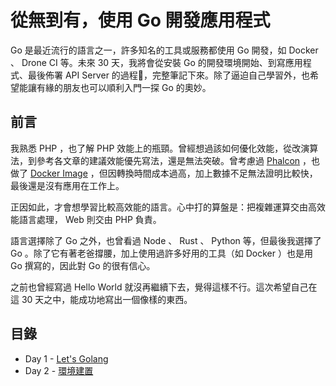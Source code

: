 # 從無到有，使用 Go 開發應用程式

Go 是最近流行的語言之一，許多知名的工具或服務都使用 Go 開發，如 Docker 、 Drone CI 等。未來 30 天，我將會從安裝 Go 的開發環境開始、到寫應用程式、最後佈署 API Server 的過程，完整筆記下來。除了逼迫自己學習外，也希望能讓有緣的朋友也可以順利入門一探 Go 的奧妙。

## 前言

我熟悉 PHP ，也了解 PHP 效能上的瓶頸。曾經想過該如何優化效能，從改演算法，到參考各文章的建議效能優先寫法，還是無法突破。曾考慮過 [Phalcon](https://phalconphp.com) ，也做了 [Docker Image](https://hub.docker.com/r/mileschou/phalcon) ，但因轉換時間成本過高，加上數據不足無法證明比較快，最後還是沒有應用在工作上。

正因如此，才會想學習比較高效能的語言。心中打的算盤是：把複雜運算交由高效能語言處理， Web 則交由 PHP 負責。

語言選擇除了 Go 之外，也曾看過 Node 、 Rust 、 Python 等，但最後我選擇了 Go 。除了它有著老爸撐腰，加上使用過許多好用的工具（如 Docker ）也是用 Go 撰寫的，因此對 Go 的很有信心。

之前也曾經寫過 Hello World 就沒再繼續下去，覺得這樣不行。這次希望自己在這 30 天之中，能成功地寫出一個像樣的東西。

## 目錄

* Day 1 - [Let's Golang](docs/day01.md)
* Day 2 - [環境建置](docs/day02.md)
